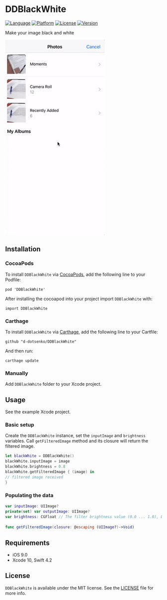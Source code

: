 # DDBlackWhite

[![Language](http://img.shields.io/badge/language-swift-brightgreen.svg?style=flat)](https://developer.apple.com/swift)
[![Platform](https://img.shields.io/cocoapods/p/DDBlackWhite.svg?style=flat)](http://cocoapods.org/pods/DDBlackWhite)
[![License](https://img.shields.io/cocoapods/l/DDBlackWhite.svg?style=flat)](http://cocoapods.org/pods/DDBlackWhite)
[![Version](https://img.shields.io/cocoapods/v/DDBlackWhite.svg?style=flat)](http://cocoapods.org/pods/DDBlackWhite)


Make your image black and white

<img src="Info/DDBlackWhite.gif?raw=true" alt="DDBlackWhite" width=320>

## Installation

### CocoaPods

To install `DDBlackWhite` via [CocoaPods](http://cocoapods.org), add the following line to your Podfile:

```
pod 'DDBlackWhite'
```

After installing the cocoapod into your project import `DDBlackWhite` with:

```
import DDBlackWhite
```

### Carthage

To install `DDBlackWhite` via [Carthage](https://github.com/Carthage/Carthage#if-youre-building-for-ios-tvos-or-watchos), add the following line to your Cartfile:

```
github "d-dotsenko/DDBlackWhite"
```

And then run:

```
carthage update
```

### Manually

Add `DDBlackWhite` folder to your Xcode project.

## Usage

See the example Xcode project.

### Basic setup

Create the `DDBlackWhite` instance, set the `inputImage` and `brightness` variables. 
Call `getFilteredImage` method and its closure will return the filtered image.

```swift
let blackWhite = DDBlackWhite()
blackWhite.inputImage = image
blackWhite.brightness = 0.8
blackWhite.getFilteredImage { (image) in
// filtered image received
}
```

### Populating the data

```swift
var inputImage: UIImage?
private(set) var outputImage: UIImage?
var brightness: CGFloat // The filter brightness value (0.0 ... 1.0), Default is 0.5

func getFilteredImage(closure: @escaping (UIImage?)->Void)
```

## Requirements

- iOS 9.0
- Xcode 10, Swift 4.2

## License

`DDBlackWhite` is available under the MIT license. See the [LICENSE](./LICENSE) file for more info.

